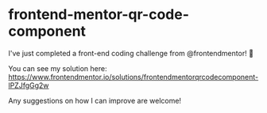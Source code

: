 # frontend-mentor-qr-code-component


I've just completed a front-end coding challenge from @frontendmentor! 🎉

You can see my solution here: https://www.frontendmentor.io/solutions/frontendmentorqrcodecomponent-lPZJfgGg2w

Any suggestions on how I can improve are welcome!
